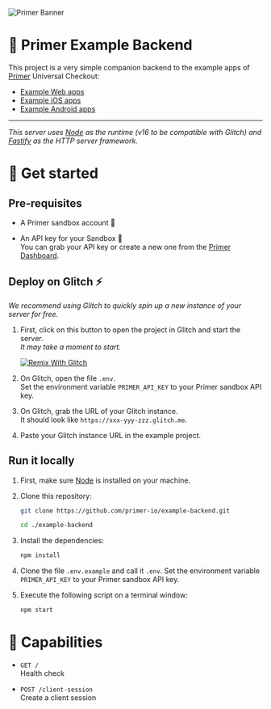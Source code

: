 ![Primer Banner](https://github.com/xevious78/example-backend/raw/main/images/primer-banner.png)

# 🦄 Primer Example Backend

This project is a very simple companion backend to the example apps of [Primer](https://primer.io) Universal Checkout:

- [Example Web apps](#)
- [Example iOS apps](https://github.com/primer-io/checkout-examples-ios)
- [Example Android apps](https://github.com/primer-io/checkout-examples-android)

---

_This server uses [Node](https://nodejs.org/) as the runtime (v16 to be compatible with Glitch) and [Fastify](https://fastify.dev/) as the HTTP server framework._

# 🚀 Get started

## Pre-requisites

- A Primer sandbox account 👤

- An API key for your Sandbox 🔑 <br /> You can grab your API key or create a new one from the [Primer Dashboard](https://sandbox-dashboard.primer.io/developers/apiKeys).

## Deploy on Glitch ⚡️

_We recommend using Glitch to quickly spin up a new instance of your server for free._

1. First, click on this button to open the project in Glitch and start the server. <br /> _It may take a moment to start._

   [![Remix With Glitch](https://cdn.glitch.com/2703baf2-b643-4da7-ab91-7ee2a2d00b5b%2Fremix-button-v2.svg?v=1622676640618)](https://glitch.com/edit/#!/import/github/xevious78/example-backend)

2. On Glitch, open the file `.env`. <br /> Set the environment variable `PRIMER_API_KEY` to your Primer sandbox API key.

3. On Glitch, grab the URL of your Glitch instance. <br /> It should look like `https://xxx-yyy-zzz.glitch.me`.

4. Paste your Glitch instance URL in the example project.

## Run it locally

1. First, make sure [Node](https://nodejs.org) is installed on your machine.
2. Clone this repository:

   ```sh
   git clone https://github.com/primer-io/example-backend.git

   cd ./example-backend
   ```

3. Install the dependencies:

   ```sh
   npm install
   ```

4. Clone the file `.env.example` and call it `.env`. Set the environment variable `PRIMER_API_KEY` to your Primer sandbox API key.

5. Execute the following script on a terminal window:
   ```sh
   npm start
   ```

# 🤖 Capabilities

- `GET /` <br /> Health check

- `POST /client-session` <br /> Create a client session
